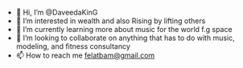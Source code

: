 - 👋 Hi, I’m @DaveedaKinG
- 👀 I’m interested in wealth and also Rising by lifting others 
- 🌱 I’m currently learning more about music for the world f.g space 
- 💞️ I’m looking to collaborate on anything that has to do with music, modeling, and fitness consultancy 
- 📫 How to reach me felatbam@gmail.com 

<!---
DaveedaKinG/DaveedaKinG is a ✨ special ✨ repository because its `README.md` (this file) appears on your GitHub profile.
You can click the Preview link to take a look at your changes.
--->
